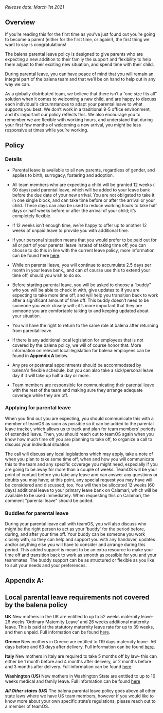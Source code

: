 _Release date: March 1st 2021_

## Overview


If you’re reading this for the first time as you’ve just found out you’re going to become a parent (either for the first time, or again!), the first thing we want to say is congratulations!

The balena parental leave policy is designed to give parents who are expecting a new addition to their family the support and flexibility to help them adjust to their exciting new situation, and spend time with their child.

During parental leave, you can have peace of mind that you will remain an integral part of the balena team and that we’ll be on hand to help out in any way we can.

As a globally distributed team, we believe that there isn’t a “one size fits all” solution when it comes to welcoming a new child, and are happy to discuss each individual’s circumstances to adapt your parental leave to what supports you best. We don’t work in a traditional 9-5 office environment, and it’s important our policy reflects this. We also encourage you to remember we are flexible with working hours, and  understand that during your first few months of welcoming a new arrival, you might be less responsive at times while you’re working.


## Policy


### Details
* Parental leave is available to all new parents, regardless of gender, and applies to birth, surrogacy, fostering and adoption.

* All team members who are expecting a child will be granted 12 weeks ( 60 days) paid parental leave, which will be added to your leave bank before the due date of your new arrival. You are not obligated to take it in one single block, and can take time before or after the arrival or your child. These days can also be used to reduce working hours to take half days or half weeks before or after the arrival of your child; it’s completely flexible. 

* If 12 weeks isn’t enough time, we’re happy to offer up to another 12 weeks of unpaid leave to provide you with additional time. 

* If your personal situation means that you would prefer to be paid out for all or part of your parental leave instead of taking time off, you can choose to do this in line with the current leave policy, more information can be found here [here](https://github.com/balena-io/balena-io/wiki/Leave-Policy). 

* While on parental leave, you will continue to accumulate 2.5 days per month in your leave bank,, and can of course use this to extend your time off, should you wish to do so.

* Before starting parental leave, you will be asked to choose a “buddy” who you will be able to check in with, give updates to if you are expecting to take more time off, and will help you transition back to work after a significant amount of time off. This buddy doesn’t need to be someone you work closely with; it’s more important that they are someone you are comfortable talking to and keeping updated about your situation.

* You will have the right to return to the same role at balena after returning from parental leave.

* If there is any additional local legislation for employees that is not covered by the balena policy, we will of course honor that. More information on relevant local legislation for balena employees  can be found in **Appendix A** below.

* Any pre or postnatal appointments should be accommodated by balena's flexible schedule, but you can also take a sick/personal leave day if it will take up half a day or more.

* Team members are responsible for communicating their parental leave with the rest of the team and making sure they arrange adequate coverage while they are off.

### Applying for parental leave

When you find out you are expecting, you should communicate this with a member of teamOS as soon as possible so it can be added to the parental leave tracker, which allows us to track and plan for team members’ periods of extended leave. Then, you should reach out to teamOS again when you know how much time off you are planning to take off, to organize a call to discuss your individual situation. 


The call will discuss any local legislations which may apply, take a note of when you plan to take some time off, when and how you will communicate this to the team and any specific coverage you might need, especially if you are going to be away for more than a couple of weeks. TeamOS will be your point of contact before you take any leave and can answer any questions or doubts you may have; at this point, any special request you may have will be considered and discussed, too. You will then be allocated 12 weeks (60 days) additional leave to your primary leave bank on Calamari, which will be available to be used immediately. When requesting this on Calamari, the comment "parental leave" should be added.

### Buddies for parental leave
During your parental leave call with teamOS, you will also discuss who might be the right person to act as your 'buddy' for the period before, during, and after your time off. Your buddy can be someone you work closely with, so they can help and support you with any handover, updates and/or anything else you will have to consider and arrange during this period. This added support is meant to be an extra resource to make your time off and transition  back to work as smooth as possible for you and your teammates. The buddy support can be as structured or flexible as you like to suit your needs and your preferences. 
 
 
## Appendix A: 
## Local parental leave requirements not covered by the balena policy

**UK**
New mothers in the UK are entitled to up to 52 weeks maternity leave- 26 weeks ‘Ordinary Maternity Leave’ and 26 weeks additional maternity leave. This is paid at the statutory maternity leave rate for up to 39 weeks, and then unpaid. Full information can be found [here](https://www.gov.uk/maternity-pay-leave).
 
**Greece**
New mothers in Greece are entitled to 119 days maternity leave- 56 days before and 63 days after delivery. Full information can be found [here](https://ec.europa.eu/social/main.jsp?catId=1112&intPageId=4561&langId=en).
 
**Italy**
New mothers in Italy are required to take 5 months off by law- this can either be 1 month before and 4 months after delivery, or 2 months before and 3 months after delivery. Full information can be found [here](https://ec.europa.eu/social/main.jsp?catId=1116&langId=en&intPageId=4618)
 
**Washington (US)**
New mothers in Washington State are entitled to up to 16 weeks medical and family leave. Full information can be found [here](https://paidleave.wa.gov/find-out-how-paid-leave-works/)


_**All Other states (US)**_
The balena parental leave policy goes above all other state laws where we have US team members, however if you would like to know more about your own specific state’s regulations, please reach out to a member of teamOS.
